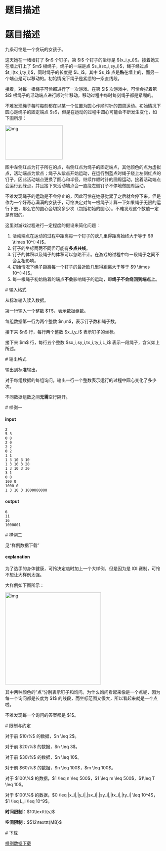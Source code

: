 # 题目描述

# 题目描述


<p>九条可怜是一个贪玩的女孩子。</p>
<p>这天她在一堵墙钉了 $n$ 个钉子，第 $i$ 个钉子的坐标是 $(x_i,y_i)$。接着她又在墙上钉上了 $m$ 根绳子，绳子的一端是点 $s_i(sx_i,sy_i)$，绳子经过点 $t_i(tx_i,ty_i)$，同时绳子的长度是 $L_i$。其中 $s_i$ 点是<strong>粘</strong>在墙上的，而另一个端点是可以移动的。初始情况下绳子是紧绷的一条直线段。</p>
<p>接着，对每一根绳子可怜都进行了一次游戏。在第 $i$ 次游戏中，可怜会捏着第 $i$ 根绳子的活动端点进行顺时针移动，移动过程中每时每刻绳子都是紧绷的。</p>
<p>不难发现绳子每时每刻都在以某一个位置为圆心作顺时针的圆周运动。初始情况下圆心是绳子的固定端点 $s$，但是在运动的过程中圆心可能会不断发生变化，如下图所示：</p>
<p> <img src="source/uoj/344/img/aHR0cHM6Ly9pLmxvbGkubmV0LzIwMTgvMDkvMTkvNWJhMWVkZDYzNmJjOS5wbmc=.png" alt="img" align="middle" width="186" height="110"/></p>
<p>图中左侧红点为钉子所在的点，右侧红点为绳子的固定端点，其他颜色的点为虚拟点，活动端点为紫点；绳子从紫点开始运动，在运行到蓝点时绳子绕上左侧红点的钉子，因此活动端点更换了圆心和半径，继续作顺时针的圆周运动。接着活动端点会运行到绿点，并且接下来活动端点会一直绕左侧钉子不停地做圆周运动。</p>
<p>不难发现绳子的运动是不会停止的，因此可怜在她感觉累了之后就会停下来。但是作为一个好奇心满满的女孩子，可怜决定对每一根绳子计算一下如果绳子无限的运行下去，那么它的圆心会切换多少次（包括初始的圆心）。不难发现这个数值一定是有限的。</p>
<p>这里对游戏过程进行一定程度的假设来简化问题：</p>
<ol><li>活动端点在运动的过程中距离每一个钉子的欧几里得距离始终大于等于 $9 \times 10^{-4}$。</li>
<li>钉子的坐标两两不同但可能有<strong>多点共线</strong>。</li>
<li>钉子的体积以及绳子的体积可以忽略不计。在游戏的过程中每一段绳子之间不会互相影响。</li>
<li>初始情况下绳子距离每一个钉子的最近欧几里得距离大于等于 $9 \times 10^{-4}$。</li>
<li>每一根绳子初始粘着的端点<strong>不会</strong>影响绳子的运动，即<strong>绳子不会绕回到端点上</strong>。</li>
</ol># 输入格式


<p>从标准输入读入数据。</p>
<p>第一行输入一个整数 $T$，表示数据组数。</p>
<p>每组数据第一行为两个整数 $n,m$，表示钉子数和绳子数。</p>
<p>接下来 $n$ 行，每行两个整数 $x_i,y_i$ 表示钉子的坐标。</p>
<p>接下来 $m$ 行，每行五个整数 $sx_i,sy_i,tx_i,ty_i,L_i$ 表示一段绳子，含义如上所述。</p>
# 输出格式


<p>输出到标准输出。</p>
<p>对于每组数据的每组询问，输出一行一个整数表示运行的过程中圆心变化了多少次。</p>
<p>不同数据组数之间<strong>无需</strong>空行隔开。</p>
# 样例一


<h4>input</h4>
<pre><code class="sh_plain">2
5 3
0 0
2 0
2 2
0 2
1 1
1 3 10 3 10
1 3 10 3 20
1 3 10 3 30
3 1
0 0
100 0
1000 0
1 3 10 3 1000000000</code></pre>
<h4>output</h4>
<pre><code class="sh_plain">6
11
16
1000001</code></pre>
# 样例二


<p>见“样例数据下载”</p>
<h4>explanation</h4>
<p>为了选手的身体健康，可怜决定临时加上一个大样例。但是因为是 IOI 赛制，可怜不想让大样例太强。</p>
<p>大样例如下图所示：</p>
<p> <img src="source/uoj/344/img/aHR0cHM6Ly9pLmxvbGkubmV0LzIwMTgvMDkvMTkvNWJhMWVkZDYzYTIwMC5wbmc=.png" alt="img" align="middle" width="310" height="297"/></p>
<p>其中两种颜色的”点“分别表示钉子和询问。为什么询问看起来像是一个点呢，因为每一个询问都是长度为 $1$ 的线段，而坐标范围又很大，所以看起来就是一个点啦。</p>
<p>不难发现每一个询问的答案都是 $1$。</p>
# 限制与约定


<p>对于前 $10\%$ 的数据，$n \leq 2$。</p>
<p>对于前 $20\%$ 的数据，$n \leq 3$。</p>
<p>对于前 $30\%$ 的数据，$n \leq 10$。</p>
<p>对于前 $60\%$ 的数据，$n \leq 100$，$m \leq 100$。</p>
<p>对于 $100\%$ 的数据，$1 \leq n \leq 500$，$1 \leq  m \leq 500$，$1\leq T \leq 10$。</p>
<p>对于 $100\%$ 的数据，$0 \leq |x_i|,|y_i|,|sx_i|,|sy_i|,|tx_i|,|ty_i| \leq 10^4$，$1 \leq L_i \leq 10^9$。</p>
<p><strong>时间限制</strong>：$10\texttt{s}$</p>
<p><strong>空间限制</strong>：$512\texttt{MB}$</p>
# 下载


<p><a href="http://uoj.ac/download.php?type=problem&amp;id=344">样例数据下载</a></p>
